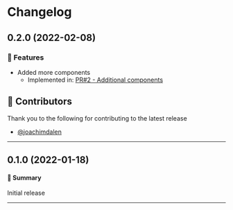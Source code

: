 # Changelog

## 0.2.0 (2022-02-08)

### 🚀 Features

- Added more components
  - Implemented in: [PR#2 - Additional components](https://github.com/joachimdalen/azdevops-ext-core/pull/2)

## 🌟 Contributors

Thank you to the following for contributing to the latest release

- [@joachimdalen](https://github.com/joachimdalen)

---

## 0.1.0 (2022-01-18)

#### 💬 Summary

Initial release

---
